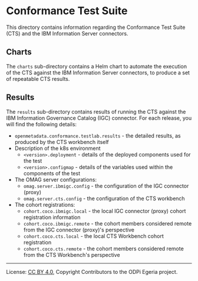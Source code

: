 <!-- SPDX-License-Identifier: CC-BY-4.0 -->
<!-- Copyright Contributors to the ODPi Egeria project. -->

# Conformance Test Suite

This directory contains information regarding the Conformance Test Suite (CTS) and the IBM Information Server
connectors.

## Charts

The `charts` sub-directory contains a Helm chart to automate the execution of the CTS against the IBM Information Server
connectors, to produce a set of repeatable CTS results.

## Results

The `results` sub-directory contains results of running the CTS against the IBM Information Governance Catalog (IGC)
connector. For each release, you will find the following details:

- `openmetadata.conformance.testlab.results` - the detailed results, as produced by the CTS workbench itself
- Description of the k8s environment
    - `<version>.deployment` - details of the deployed components used for the test
    - `<version>.configmap` - details of the variables used within the components of the test
- The OMAG server configurations:
    - `omag.server.ibmigc.config` - the configuration of the IGC connector (proxy)
    - `omag.server.cts.config` - the configuration of the CTS workbench
- The cohort registrations:
    - `cohort.coco.ibmigc.local` - the local IGC connector (proxy) cohort registration information
    - `cohort.coco.ibmigc.remote` - the cohort members considered remote from the IGC connector (proxy)'s perspective
    - `cohort.coco.cts.local` - the local CTS Workbench cohort registration
    - `cohort.coco.cts.remote` - the cohort members considered remote from the CTS Workbench's perspective

----
License: [CC BY 4.0](https://creativecommons.org/licenses/by/4.0/),
Copyright Contributors to the ODPi Egeria project.
